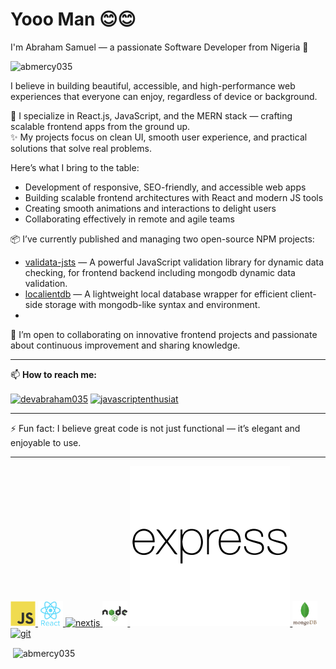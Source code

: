 # Yooo Man 😊😊 
I'm Abraham Samuel — a passionate Software Developer from Nigeria 🚀 
<p align="left"> <img src="https://komarev.com/ghpvc/?username=abmercy035&label=Profile%20views&color=0e75b6&style=flat" alt="abmercy035" /> </p>


I believe in building beautiful, accessible, and high-performance web experiences that everyone can enjoy, regardless of device or background.

🔭 I specialize in React.js, JavaScript, and the MERN stack — crafting scalable frontend apps from the ground up.  
✨ My projects focus on clean UI, smooth user experience, and practical solutions that solve real problems.

Here’s what I bring to the table:  
- Development of responsive, SEO-friendly, and accessible web apps  
- Building scalable frontend architectures with React and modern JS tools  
- Creating smooth animations and interactions to delight users  
- Collaborating effectively in remote and agile teams  

📦 I’ve currently published and managing two open-source NPM projects:  
- [validata-jsts](https://www.npmjs.com/package/validata-jsts) — A powerful JavaScript validation library for dynamic data checking, for frontend backend including mongodb dynamic data validation.  
- [localientdb](https://www.npmjs.com/package/localientdb) — A lightweight local database wrapper for efficient client-side storage with mongodb-like syntax and environment. 
- 
👯 I’m open to collaborating on innovative frontend projects and passionate about continuous improvement and sharing knowledge.

---

📫 **How to reach me:**  
<p align="left">
<a href="https://twitter.com/devabraham035" target="blank"><img align="center" src="https://raw.githubusercontent.com/rahuldkjain/github-profile-readme-generator/master/src/images/icons/Social/twitter.svg" alt="devabraham035" height="30" width="40" /></a>
<a href="https://linkedin.com/in/javascriptenthusiat" target="blank"><img align="center" src="https://raw.githubusercontent.com/rahuldkjain/github-profile-readme-generator/master/src/images/icons/Social/linked-in-alt.svg" alt="javascriptenthusiat" height="30" width="40" /></a>
</p>
 
---

⚡ Fun fact: I believe great code is not just functional — it’s elegant and enjoyable to use.

---

<p align="left">  
   <a href="https://developer.mozilla.org/en-US/docs/Web/JavaScript" target="_blank" rel="noreferrer">  
    <img src="https://raw.githubusercontent.com/devicons/devicon/master/icons/javascript/javascript-original.svg" alt="javascript" width="40" height="40"/>  
  </a>  
  <a href="https://reactjs.org/" target="_blank" rel="noreferrer">  
    <img src="https://raw.githubusercontent.com/devicons/devicon/master/icons/react/react-original-wordmark.svg" alt="react" width="40" height="40"/>  
  </a>  
  <a href="https://nextjs.org/" target="_blank" rel="noreferrer"> <img src="https://cdn.worldvectorlogo.com/logos/nextjs-2.svg" alt="nextjs" width="40" height="40"/> </a>
  <a href="https://nodejs.org" target="_blank" rel="noreferrer">  
    <img src="https://raw.githubusercontent.com/devicons/devicon/master/icons/nodejs/nodejs-original-wordmark.svg" alt="nodejs" width="40" height="40"/>  
  </a>  
  <a href="https://expressjs.com" target="_blank" rel="noreferrer"> <img src="https://raw.githubusercontent.com/devicons/devicon/master/icons/express/express-original-wordmark.svg"  
  <a href="https://www.mongodb.com/" target="_blank" rel="noreferrer">  
    <img src="https://raw.githubusercontent.com/devicons/devicon/master/icons/mongodb/mongodb-original-wordmark.svg" alt="mongodb" width="40" height="40"/>  
  </a>  
  <a href="https://git-scm.com/" target="_blank" rel="noreferrer">  
    <img src="https://www.vectorlogo.zone/logos/git-scm/git-scm-icon.svg" alt="git" width="40" height="40"/>  
  </a>  
</p>



<p>&nbsp;<img align="center" src="https://github-readme-stats.vercel.app/api?username=abmercy035&show_icons=true&locale=en" alt="abmercy035" /></p>
